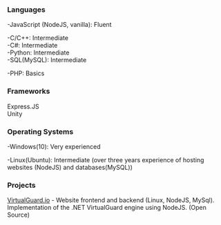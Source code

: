 ### Languages  

-JavaScript (NodeJS, vanilla): Fluent  

-C/C++: Intermediate  
-C#: Intermediate  
-Python: Intermediate  
-SQL(MySQL): Intermediate  

-PHP: Basics  

### Frameworks
Express.JS  
Unity

### Operating Systems  

-Windows(10): Very experienced  

-Linux(Ubuntu): Intermediate (over three years experience of hosting websites (NodeJS) and databases(MySQL))  

### Projects  

[VirtualGuard.io](https://github.com/mitoiscool/VirtualGuard) - Website frontend and backend (Linux, NodeJS, MySql). Implementation of the .NET VirtualGuard engine using NodeJS. (Open Source) 
